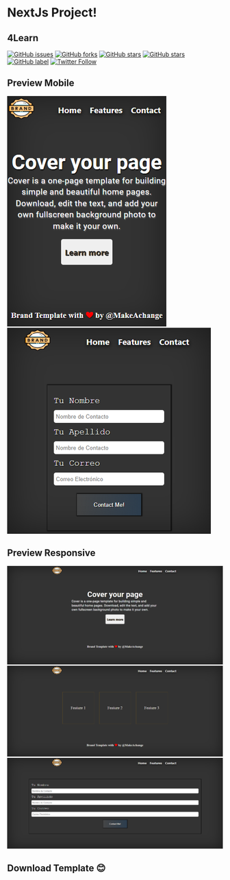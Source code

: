 # NextJs Project!
## 4Learn

[![GitHub issues](https://img.shields.io/github/issues/fegaDev/BootstrapSimplePlage?color=yellow&label=build&logo=html)](https://github.com/fegaDev/BootstrapSimplePlage/issues)
[![GitHub forks](https://img.shields.io/github/forks/fegaDev/BootstrapSimplePlage)](https://github.com/fegaDev/BootstrapSimplePlage/network)
[![GitHub stars](https://img.shields.io/github/stars/fegaDev/BootstrapSimplePlage)](https://github.com/fegaDev/BootstrapSimplePlage/stargazers)
[![GitHub stars](https://img.shields.io/badge/NextJs-preview-blueviolet)](https://github.com/fegaDev/nextJsTemplate)
[![GitHub label](https://img.shields.io/badge/mobile-Responsive-important)](https://github.com/fegaDev/nextJsTemplate)
[![Twitter Follow](https://img.shields.io/twitter/follow/DevBetterWorld?style=social)](https://twitter.com/DevBetterWorld)

## Preview Mobile
[![Imagen](preview/homeMobil.png)](https://github.com/fegaDev/nextJsTemplate)
[![Imagen](preview/contactoMobile.png)](https://github.com/fegaDev/nextJsTemplate)
## Preview Responsive
[![Imagen](preview/Home.png)](https://github.com/fegaDev/nextJsTemplate)
[![Imagen](preview/Features.png)](https://github.com/fegaDev/nextJsTemplate)
[![Imagen](preview/contacto.png)](https://github.com/fegaDev/nextJsTemplate)
##  Download Template 😊

